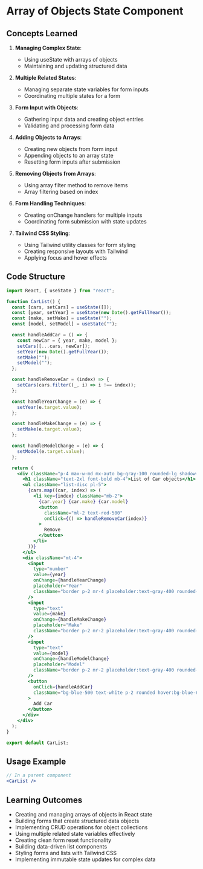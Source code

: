# Array of Objects State Component

## Concepts Learned

1. **Managing Complex State**:

   - Using useState with arrays of objects
   - Maintaining and updating structured data

2. **Multiple Related States**:

   - Managing separate state variables for form inputs
   - Coordinating multiple states for a form

3. **Form Input with Objects**:

   - Gathering input data and creating object entries
   - Validating and processing form data

4. **Adding Objects to Arrays**:

   - Creating new objects from form input
   - Appending objects to an array state
   - Resetting form inputs after submission

5. **Removing Objects from Arrays**:

   - Using array filter method to remove items
   - Array filtering based on index

6. **Form Handling Techniques**:

   - Creating onChange handlers for multiple inputs
   - Coordinating form submission with state updates

7. **Tailwind CSS Styling**:
   - Using Tailwind utility classes for form styling
   - Creating responsive layouts with Tailwind
   - Applying focus and hover effects

## Code Structure

```jsx
import React, { useState } from "react";

function CarList() {
  const [cars, setCars] = useState([]);
  const [year, setYear] = useState(new Date().getFullYear());
  const [make, setMake] = useState("");
  const [model, setModel] = useState("");

  const handleAddCar = () => {
    const newCar = { year, make, model };
    setCars([...cars, newCar]);
    setYear(new Date().getFullYear());
    setMake("");
    setModel("");
  };

  const handleRemoveCar = (index) => {
    setCars(cars.filter((_, i) => i !== index));
  };

  const handleYearChange = (e) => {
    setYear(e.target.value);
  };

  const handleMakeChange = (e) => {
    setMake(e.target.value);
  };

  const handleModelChange = (e) => {
    setModel(e.target.value);
  };

  return (
    <div className="p-4 max-w-md mx-auto bg-gray-100 rounded-lg shadow-md">
      <h1 className="text-2xl font-bold mb-4">List of Car objects</h1>
      <ul className="list-disc pl-5">
        {cars.map((car, index) => (
          <li key={index} className="mb-2">
            {car.year} {car.make} {car.model}
            <button
              className="ml-2 text-red-500"
              onClick={() => handleRemoveCar(index)}
            >
              Remove
            </button>
          </li>
        ))}
      </ul>
      <div className="mt-4">
        <input
          type="number"
          value={year}
          onChange={handleYearChange}
          placeholder="Year"
          className="border p-2 mr-4 placeholder:text-gray-400 rounded-md focus:outline-none focus:ring-2 focus:ring-blue-500"
        />
        <input
          type="text"
          value={make}
          onChange={handleMakeChange}
          placeholder="Make"
          className="border p-2 mr-2 placeholder:text-gray-400 rounded-md focus:outline-none focus:ring-2 focus:ring-blue-500"
        />
        <input
          type="text"
          value={model}
          onChange={handleModelChange}
          placeholder="Model"
          className="border p-2 mr-2 placeholder:text-gray-400 rounded-md focus:outline-none focus:ring-2 focus:ring-blue-500"
        />
        <button
          onClick={handleAddCar}
          className="bg-blue-500 text-white p-2 rounded hover:bg-blue-600"
        >
          Add Car
        </button>
      </div>
    </div>
  );
}

export default CarList;
```

## Usage Example

```jsx
// In a parent component
<CarList />
```

## Learning Outcomes

- Creating and managing arrays of objects in React state
- Building forms that create structured data objects
- Implementing CRUD operations for object collections
- Using multiple related state variables effectively
- Creating clean form reset functionality
- Building data-driven list components
- Styling forms and lists with Tailwind CSS
- Implementing immutable state updates for complex data
